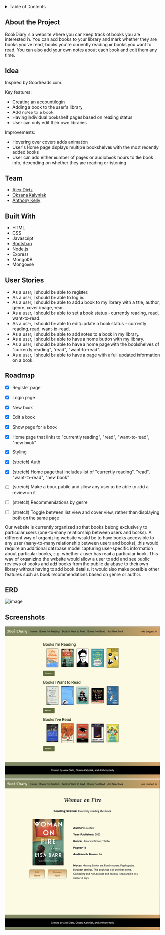 <!-- TABLE OF CONTENTS -->
<details>
  <summary>Table of Contents</summary>
  <ol>
    <li>
      <a href="#about-the-project">About the Project</a></li>
        <li><a href="#idea">Idea</a></li>
    <li><a href="#team">Team</a>   </li>
        <li><a href="#built-with">Built With </a></li>
   <li><a href="#user-stories">User Stories</a></li>
    <li><a href="#roadmap">Roadmap</a></li>
    <li><a href="#erd">ERD</a></li>
    <li><a href="#screenshots">Screenshots</a></li>
  </ol>
</details>


## About the Project
BookDiary is a website where you can keep track of books you are interested in. You can add books to your library and mark whether they are books you've read, books you're currently reading or books you want to read. You can also add your own notes about each book and edit them any time. 

## Idea
Inspired by Goodreads.com. 

Key features: 
- Creating an account/login
- Adding a book to the user's library
- Add notes to a book
- Having individual bookshelf pages based on reading status
- User can only edit their own libraries

Improvements:
- Hovering over covers adds animation
- User's Home page displays multiple bookshelves with the most recently added books
- User can add either number of pages or audiobook hours to the book info, depending on whether they are reading or listening

## Team
- [Alex Dietz](https://github.com/alexdietz1988)
- [Oksana Kalyniak](https://github.com/Oksanka25)
- [Anthony Kelly](https://github.com/SourceCodeKelly)

## Built With
- HTML
- CSS
- Javascript
- [Bootstrap](https://getbootstrap.com/)
- Node.js
- Express
- MongoDB
- Mongoose

## User Stories
- As a user, I should be able to register.
- As a user, I should be able to log in.
- As a user, I should be able to add a book to my library with a title, author, genre, cover image, year.
- As a user, I should be able to set a book status - currently reading, read, want-to-read.
- As a user, I should be able to edit/update a book status - currently reading, read, want-to-read.
- As a user, I should be able to add notes to a book in my library.
- As a user, I should be able to have a home button with my library.
- As a user, I should be able to have a home page with the bookshelves of "currently reading", "read", "want-to-read".
- As a user, I should be able to have a page with a full updated information on a book.

## Roadmap
 - [x] Register page
 - [x] Login page
 - [x] New book
 - [x] Edit a book
 - [x] Show page for a book
 - [x] Home page that links to "currently reading", "read", "want-to-read", "new book"
 - [x] Styling

 - [x] (stretch) Auth
 - [x] (stretch) Home page that includes list of "currently reading", "read", "want-to-read", "new book"
 - [ ] (stretch) Make a book public and allow any user to be able to add a review on it
 - [ ] (stretch) Recommendations by genre
 - [ ] (stretch) Toggle between list view and cover view, rather than displaying both on the same page

 Our website is currently organized so that books belong exclusively to particular users (one-to-many relationship between users and books). A different way of organizing website would be to have books accessible to any user (many-to-many relationship between users and books), this would require an additional database model capturing user-specific information about particular books, e.g. whether a user has read a particular book. This way of organizing the website would allow a user to add and see public reviews of books and add books from the public database to their own library without having to add book details. It would also make possible other features such as book recommendations based on genre or author. 

## ERD 
![image](https://user-images.githubusercontent.com/101350351/165376272-0debcf9e-c306-49d6-8c38-3022cb9a2e28.png)

## Screenshots
![image](screenshots/user-home.png)
![image](screenshots/book.png)



